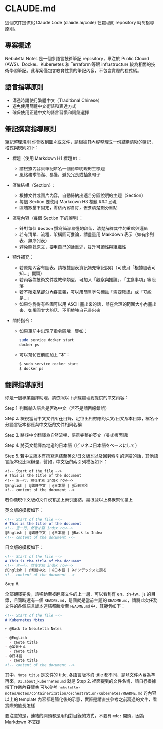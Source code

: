 # CLAUDE.md

這個文件提供給 Claude Code (claude.ai/code) 在處理此 repository 時的指導原則。

## 專案概述

Nebuletta Notes 是一個多語言技術筆記 repository，專注於 Public Clound (AWS)、Docker、Kubernetes 和 Terraform 等跟 infrastructure 較為相關的技術學習筆記。此專案僅包含教育性質的筆記內容，不包含實際的程式碼。

## 語言指導原則

- 溝通時請使用繁體中文（Traditional Chinese）
- 避免使用簡體中文術語和表達方式
- 確保使用正體中文的語言習慣和詞彙選擇

## 筆記撰寫指導原則

筆記整理規則
你會收到圖片或文件，請根據其內容整理成一份結構清晰的筆記，格式與規則如下：

- 標題（使用 Markdown H1 標題 #）：
  - 請根據內容幫筆記命名一個簡單明瞭的主標題
  - 風格務求簡潔、易懂，避免冗長或抽象句子

- 區塊結構（Section）：
  - 根據文件或圖片內容，自動歸納出適合分區說明的主題（Section）
  - 每個 Section 要使用 Markdown H3 標題 ### 呈現
  - 區塊數量不固定，需依內容自訂，但要清楚劃分重點

- 區塊內容（每個 Section 下的說明）：
  - 針對每個 Section 撰寫簡潔易懂的段落，清楚解釋其中的重點與邏輯
  - 若有清單、流程、架構圖可推論，請盡量用 Markdown 表示（如有序列表、無序列表）
  - 避免照抄原文，要用自己的話重述，提升可讀性與組織性

- 額外補充：
  - 若原始內容有圖表，請根據圖表資訊補充筆記說明（可使用「根據圖表可知...」開頭）
  - 若內容為技術文件或教學類型，可加入「觀察與推論」、「注意事項」等段落
  - 若不確定某部分內容意義，可以用簡單字句標註「需要確認」或「可能是...」
  - 如果你覺得有些圖可以用 ASCII 畫出來的話，請在合理的範圍大小內畫出來，如果圖太大的話，不用勉強自己畫出來

- 關於指令：
  - 如果筆記中出現了指令區塊，譬如：
    ```bash
    sudo service docker start
    docker ps
    ```
  - 可以幫忙在前面加上 "$"：
    ```bash
    $ sudo service docker start
    $ docker ps
    ```

## 翻譯指導原則

你是一個專業翻譯助理，請依照以下步驟處理我提供的中文內容：

Step 1. 判斷輸入語言是否為中文（若不是請回報錯誤）

Step 2. 檢視當前中文文件所在目錄，定位出相對應的英文/日文版本目錄，檔名不分語言版本都應與中文版的文件相同名稱

Step 3. 將該中文翻譯為自然流暢、語意完整的英文（美式書面語）

Step 4. 將英文翻譯為地道的日本語（ビジネス日本語をベースにして）

Step 5. 若中文版本有撰寫連結至英文/日文版本以及回到索引的連結的話，其他語言版本也比照辦理，譬如，中文版的索引列模板如下：

```
<!-- Start of the file -->
# This is the title of the document
<!-- 空一行，然後才寫 index row-->
@English | @繁體中文 | @日本語 | @回到索引
<!-- content of the document -->
```

若你發現中文版的文件沒有加上索引連結，請根據以上模板幫忙補上

英文版的模板如下：
```md
<!-- Start of the file -->
# This is the title of the document
<!-- 空一行，然後才寫 index row-->
@English | @繁體中文 | @日本語 | @Back to Index
<!-- content of the document -->
```

日文版的模板如下：
```md
<!-- Start of the file -->
# This is the title of the document
<!-- 空一行，然後才寫 index row-->
@English | @繁體中文 | @日本語 | @インデックスに戻る
<!-- content of the document -->
```

Step 6.

全部翻譯完後，請移動至被翻譯文件的上一層，可以看到有 en、zh-tw、ja 的目錄，且同時還有一個 `README.md`，這個就是當前主題的 `README.md`，請將此次任務文件的各個語言版本連結都新增至 `README.md` 中，其範例如下：

```md
<!-- Start of the file -->
# Kubernetes Notes

← @Back to Nebuletta Notes

- @English
  - @Note title
- @繁體中文
  - @Note title
- @日本語
  - @Note title
<!-- content of the document -->
```

其中，`Note title` 是文件的 title, 各語言版本的 title 都不同，請以文件內容為準
再來，`01.about_kubernetes.md` 就是 Step 2. 裡面提到的文件名稱，請自行根據當下作業內容替換
可以參考 `nebuletta-notes/notes/containerization/orchestration/Kubernetes/README.md` 的內容
以上的 template 內容都是簡化後的示意，實際是請直接參考之前寫過的文件，看實際的值長怎樣

要注意的是，連結的開頭都是用相對目錄的方式，不要有 `mdc:` 開頭，因為 Markdown 不支援
